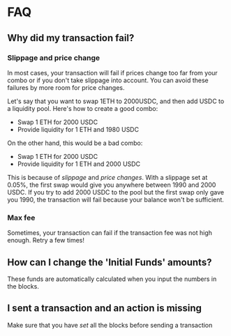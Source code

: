 # FAQ

## Why did my transaction fail?

### Slippage and price change
In most cases, your transaction will fail if prices change too far from your combo or if you don't take slippage into account.
You can avoid these failures by more room for price changes.

Let's say that you want to swap 1ETH to 2000USDC, and then add USDC to a liquidity pool.
Here's how to create a good combo:
- Swap 1 ETH for 2000 USDC
- Provide liquidity for 1 ETH and 1980 USDC

On the other hand, this would be a bad combo:
- Swap 1 ETH for 2000 USDC
- Provide liquidity for 1 ETH and 2000 USDC

This is because of _slippage_ and _price changes_. With a slippage set at 0.05%, the first swap would give you anywhere between 1990 and 2000 USDC.
If you try to add 2000 USDC to the pool but the first swap only gave you 1990, the transaction will fail because your balance won't be sufficient.

### Max fee
Sometimes, your transaction can fail if the transaction fee was not high enough. Retry a few times!

## How can I change the 'Initial Funds' amounts?
These funds are automatically calculated when you input the numbers in the blocks.

## I sent a transaction and an action is missing
Make sure that you have _set_ all the blocks before sending a transaction
